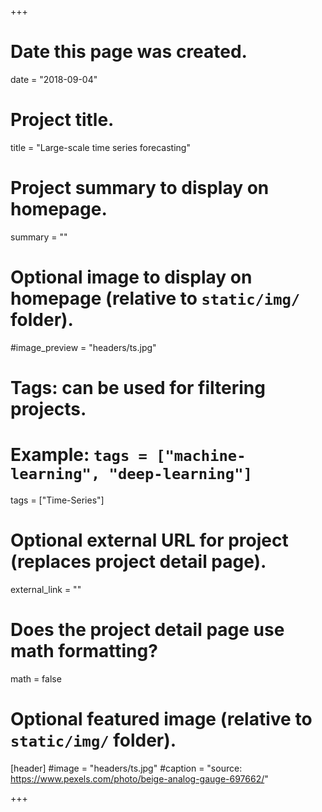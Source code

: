 +++
# Date this page was created.
date = "2018-09-04"
  
# Project title.
title = "Large-scale time series forecasting"
  
# Project summary to display on homepage.
summary = ""
  
# Optional image to display on homepage (relative to `static/img/` folder).
#image_preview = "headers/ts.jpg"
  
# Tags: can be used for filtering projects.
# Example: `tags = ["machine-learning", "deep-learning"]`
tags = ["Time-Series"]
  
# Optional external URL for project (replaces project detail page).
external_link = ""
  
# Does the project detail page use math formatting?
math = false
  
# Optional featured image (relative to `static/img/` folder).
[header]
#image = "headers/ts.jpg"
#caption = "source: https://www.pexels.com/photo/beige-analog-gauge-697662/"
  
+++



 